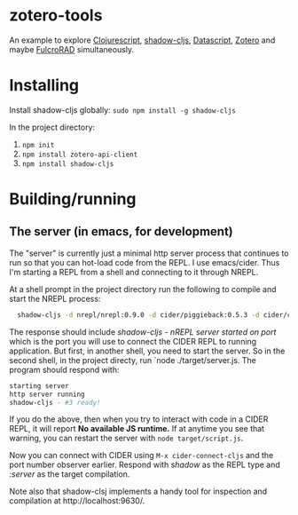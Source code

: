 # zotero-tools
An example to explore [Clojurescript](https://clojurescript.org/),
[shadow-cljs](https://shadow-cljs.github.io/docs/UsersGuide.html),
[Datascript](https://github.com/tonsky/datascript),
[Zotero](https://www.zotero.org/) and maybe
[FulcroRAD](https://book.fulcrologic.com/) simultaneously.

# Installing

 Install shadow-cljs globally:
  `sudo npm install -g shadow-cljs`

 In the project directory:
  1. `npm init`
  2. `npm install zotero-api-client`
  3. `npm install shadow-cljs`

# Building/running


<!-- ## The script -->
<!--    The current script does nothing much, but the plan is to generate EDN or JSON corresponding to a Zotero Library. -->

<!-- # At a shell prompt: -->
<!-- # ```bash -->
<!-- #  shadow-cljs compile script                # This creates target/script.js (see ./shadow-cljs.edn, :target :script) -->
<!-- #  node --trace-warnings target/script.js    # Run the script. (--tracew-warnings is optional.)-->
<!-- # ```-->

## The server (in emacs, for development)

The "server" is currently just a minimal http server process that continues to run so that you can hot-load code from the REPL.
I use emacs/cider. Thus I'm starting a REPL from a shell and connecting to it through NREPL.

At a shell prompt in the project directory run the following to compile and start the NREPL process:
```bash
  shadow-cljs -d nrepl/nrepl:0.9.0 -d cider/piggieback:0.5.3 -d cider/cider-nrepl:0.28.5 watch server
```

The response should include *shadow-cljs - nREPL server started on port <some-port-number>* which is the port
you will use to connect the CIDER REPL to running application.
But first, in another shell, you need to start the server.
So in the second shell, in the project directy, run `node ./target/server.js.
The program should respond with:

```bash
starting server
http server running
shadow-cljs - #3 ready!
```

If you do the above, then when you try to interact with code in a CIDER REPL, it will report **No available JS runtime.**
If at anytime you see that warning, you can restart the server with `node target/script.js`.

Now you can connect with CIDER using `M-x cider-connect-cljs` and the port number observer earlier.
Respond with *shadow* as the REPL type and *:server* as the target compilation.

Note also that shadow-clsj implements a handy tool for inspection and compilation at http://localhost:9630/.
